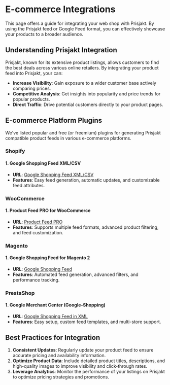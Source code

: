 # E-commerce Integrations

This page offers a guide for integrating your web shop with Prisjakt. By using the Prisjakt feed or Google Feed format, you can effectively showcase your products to a broader audience.

## Understanding Prisjakt Integration

Prisjakt, known for its extensive product listings, allows customers to find the best deals across various online retailers. By integrating your product feed into Prisjakt, your can:

- **Increase Visibility**: Gain exposure to a wider customer base actively comparing prices.
- **Competitive Analysis**: Get insights into popularity and price trends for popular products.
- **Direct Traffic**: Drive potential customers directly to your product pages.

## E-commerce Platform Plugins

We've listed popular and free (or freemium) plugins for generating Prisjakt compatible product feeds in various e-commerce platforms.

### Shopify

#### 1. **Google Shopping Feed XML/CSV**
   - **URL**: [Google Shopping Feed XML/CSV](https://apps.shopify.com/simple-google-shopping-feed)
   - **Features**: Easy feed generation, automatic updates, and customizable feed attributes.

### WooCommerce

#### 1. **Product Feed PRO for WooCommerce**
   - **URL**: [Product Feed PRO](https://wordpress.org/plugins/woo-product-feed-pro/)
   - **Features**: Supports multiple feed formats, advanced product filtering, and feed customization.

### Magento

#### 1. **Google Shopping Feed for Magento 2**
   - **URL**: [Google Shopping Feed](https://amasty.com/google-shopping-feed-for-magento-2.html)
   - **Features**: Automated feed generation, advanced filters, and performance tracking.

### PrestaShop

#### 1. **Google Merchant Center (Google-Shopping)**
   - **URL**: [Google Shopping Feed in XML](https://addons.prestashop.com/en/price-comparison/1768-google-merchant-center-google-shopping.html)
   - **Features**: Easy setup, custom feed templates, and multi-store support.

## Best Practices for Integration

1. **Consistent Updates**: Regularly update your product feed to ensure accurate pricing and availability information.
1. **Optimize Product Data**: Include detailed product titles, descriptions, and high-quality images to improve visibility and click-through rates.
1. **Leverage Analytics**: Monitor the performance of your listings on Prisjakt to optimize pricing strategies and promotions.
